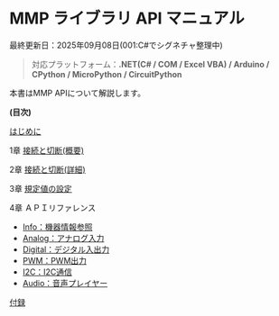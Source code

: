 # MMP ライブラリ API マニュアル
最終更新日：2025年09月08日(001:C#でシグネチャ整理中)
> 対応プラットフォーム：**.NET(C# / COM / Excel VBA) / Arduino / CPython / MicroPython / CircuitPython**  

本書はMMP APIについて解説します。

**(目次)**

[はじめに](_DOC/00_はじめに.md)

1章 [接続と切断(概要)](_DOC/01_接続と切断(概要).md)

2章 [接続と切断(詳細)](_DOC/02_接続と切断(詳細).md)

3章 [規定値の設定](_DOC/03_規定値の設定.md)

4章 ＡＰＩリファレンス
- [Info：機器情報参照](_DOC/Info.md)
- [Analog：アナログ入力](_DOC/Analog.md)
- [Digital：デジタル入出力](_DOC/Digital.md)
- [PWM：PWM出力](_DOC/PWM.md)
- [I2C：I2C通信](_DOC/I2C.md)
- [Audio：音声プレイヤー](_DOC/Audio.md)

[付録](_DOC/付録.md)
